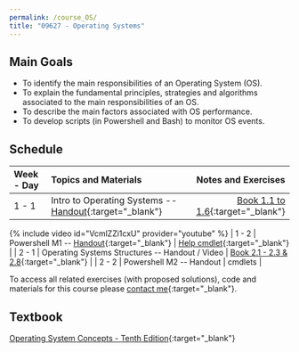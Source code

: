 ```yaml
---
permalink: /course_OS/
title: "09627 - Operating Systems"
---
```

## Main Goals

- To identify the main responsibilities of an Operating System (OS). 
- To explain the fundamental principles, strategies and algorithms associated to the main responsibilities of an OS.
- To describe the main factors associated with OS performance.
- To develop scripts (in Powershell and Bash) to monitor OS events.


## Schedule

| Week - Day      | Topics and Materials | Notes  and Exercises   |
| :---        |    :---   |          ---: |
| 1 - 1   | Intro to Operating Systems -- [Handout](https://drive.google.com/file/d/1XtT9bVDjWAjLhSz0cnyupl6xy3RITrYQ/view?usp=sharing){:target="_blank"}  | [Book 1.1 to 1.6](https://drive.google.com/file/d/184aeT45KvIfGFcFSRp8CyUCvjZ361NeM/view?usp=sharing){:target="_blank"}   |
{% include video id="VcmlZZi1cxU" provider="youtube" %}
| 1 - 2   | Powershell M1 -- [Handout](https://drive.google.com/file/d/1DiUSF-L4-XhUqqOCPQW_AB4gEt6NdSSc/view?usp=sharing){:target="_blank"}      | [Help cmdlet](https://drive.google.com/file/d/1gT4R9y3ni2EixnxAk2uajCIFEbpL8QuI/view?usp=sharing){:target="_blank"}      |
| 2 - 1   | Operating Systems Structures -- Handout / Video | [Book 2.1 - 2.3 & 2.8](https://drive.google.com/file/d/1ReDp91IANDDzBYFgSL34nO4oEAvsrMOD/view?usp=sharing){:target="_blank"}   |
| 2 - 2   | Powershell M2 -- Handout    | cmdlets      |

To access all related exercises (with proposed solutions), code and materials for this course please [contact me](https://forms.gle/63NYpG1siX6E4KGj8){:target="_blank"}.
## Textbook

[Operating System Concepts - Tenth Edition](https://www.os-book.com/OS10/index.html){:target="_blank"}